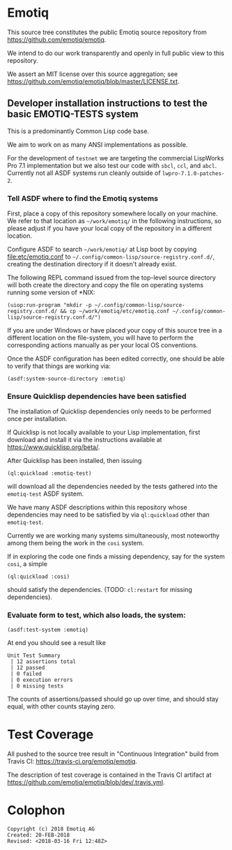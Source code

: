 # Emotiq

This source tree constitutes the public Emotiq source repository from
<https://github.com/emotiq/emotiq>.

We intend to do our work transparently and openly in full public view
to this repository.

We assert an MIT license over this source aggregation; see
<https://github.com/emotiq/emotiq/blob/master/LICENSE.txt>.

## Developer installation instructions to test the basic EMOTIQ-TESTS system

This is a predominantly Common Lisp code base.

We aim to work on as many ANSI implementations as possible.

For the development of `testnet` we are targeting the commercial
LispWorks Pro 7.1 implementation but we also test our code with
`sbcl`, `ccl`, and `abcl`.  Currently not all ASDF systems run cleanly
outside of `lwpro-7.1.0-patches-2`.

### Tell ASDF where to find the Emotiq systems 

First, place a copy of this repository somewhere locally on your
machine.  We refer to that location as `~/work/emotiq/` in the
following instructions, so please adjust if you have your local copy
of the repository in a different location.

Configure ASDF to search `~/work/emotiq/` at Lisp boot by copying
<file:etc/emotiq.conf> to
`~/.config/common-lisp/source-registry.conf.d/`, creating the
destination directory if it doesn't already exist.

The following REPL command issued from the top-level source directory
will both create the directory and copy the file on operating systems
running some version of *NIX:

    (uiop:run-program "mkdir -p ~/.config/common-lisp/source-registry.conf.d/ && cp ~/work/emotiq/etc/emotiq.conf ~/.config/common-lisp/source-registry.conf.d/")

    
If you are under Windows or have placed your copy of this source tree
in a different location on the file-system, you will have to perform
the corresponding actions manually as per your local OS conventions.

Once the ASDF configuration has been edited correctly, one should be
able to verify that things are working via:

    (asdf:system-source-directory :emotiq)

### Ensure Quicklisp dependencies have been satisfied

The installation of Quicklisp dependencies only needs to be performed
once per installation.

If Quicklisp is not locally available to your Lisp implementation,
first download and install it via the instructions available at
<https://www.quicklisp.org/beta/>.

After Quicklisp has been installed, then issuing 

    (ql:quickload :emotiq-test)
    
will download all the dependencies needed by the tests gathered into
the `emotiq-test` ASDF system.

We have many ASDF descriptions within this repository whose
dependencies may need to be satisfied by via `ql:quickload` other than
`emotiq-test`.

Currently we are working many systems simultaneously, most noteworthy
among them being the work in the `cosi` system.

If in exploring the code one finds a missing dependency, say for the
system `cosi`, a simple

    (ql:quickload :cosi)

should satisfy the dependencies.  (TODO: `cl:restart` for missing
dependencies).

### Evaluate form to test, which also loads, the system:

    (asdf:test-system :emotiq)

At end you should see a result like

    Unit Test Summary
     | 12 assertions total
     | 12 passed
     | 0 failed
     | 0 execution errors
     | 0 missing tests

The counts of assertions/passed should go up over time, and should
stay equal, with other counts staying zero.

# Test Coverage

All pushed to the source tree result in "Continuous Integration" build
from Travis CI: <https://travis-ci.org/emotiq/emotiq>.

The description of test coverage is contained in the Travis CI
artifact at <https://github.com/emotiq/emotiq/blob/dev/.travis.yml>.

# Colophon
    
    Copyright (c) 2018 Emotiq AG
    Created: 20-FEB-2018
    Revised: <2018-03-16 Fri 12:48Z>
